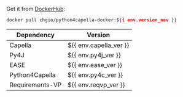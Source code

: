 Get it from [DockerHub](https://hub.docker.com/r/chgio/python4capella-docker/tags):

```sh
docker pull chgio/python4capella-docker:${{ env.version_nov }}
```

| Dependency      | Version                |
| --------------- | ---------------------- |
| Capella         | ${{ env.capella_ver }} |
| Py4J            | ${{ env.py4j_ver }}    |
| EASE            | ${{ env.ease_ver }}    |
| Python4Capella  | ${{ env.py4c_ver }}    |
| Requirements-VP | ${{ env.reqvp_ver }}   |
